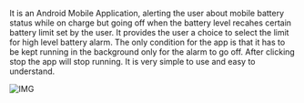 It is an Android Mobile Application, alerting the user about mobile battery status while on charge but going off when the battery level recahes certain battery limit set by the user. 
It provides the user a choice to select the limit for high level battery alarm. 
The only condition for the app is that it has to be kept running in the background only for the alarm to go off. 
After clicking stop the app will stop running. It is very simple to use and easy to understand.

![IMG](http://https://github.com/Harsha-0320/BatteryAlarm/blob/main/README.md/app%2Fsrc%2Fmain%2Fres%2Fraw%2Fphysical%20device.jpeg)